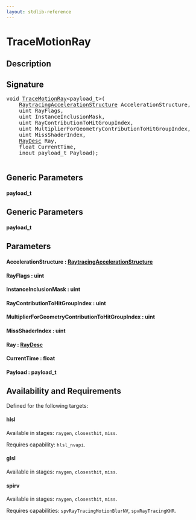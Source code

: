 ```yaml
---
layout: stdlib-reference
---
```


# TraceMotionRay

## Description





## Signature 

<pre>
<span class="code_keyword">void</span> <a href="/stdlib-reference/global-decls/TraceMotionRay">TraceMotionRay</a>&lt;payload_t&gt;(
    <a href="/stdlib-reference/types/RaytracingAccelerationStructure/index" class="code_type">RaytracingAccelerationStructure</a> <span class='code_param'>AccelerationStructure</span>,
    <span class="code_keyword">uint</span> <span class='code_param'>RayFlags</span>,
    <span class="code_keyword">uint</span> <span class='code_param'>InstanceInclusionMask</span>,
    <span class="code_keyword">uint</span> <span class='code_param'>RayContributionToHitGroupIndex</span>,
    <span class="code_keyword">uint</span> <span class='code_param'>MultiplierForGeometryContributionToHitGroupIndex</span>,
    <span class="code_keyword">uint</span> <span class='code_param'>MissShaderIndex</span>,
    <a href="/stdlib-reference/types/RayDesc/index" class="code_type">RayDesc</a> <span class='code_param'>Ray</span>,
    <span class="code_keyword">float</span> <span class='code_param'>CurrentTime</span>,
    <span class="code_keyword">inout</span> payload_t <span class='code_param'>Payload</span>);

</pre>

## Generic Parameters

#### payload\_t

## Generic Parameters

#### payload\_t

## Parameters

#### AccelerationStructure  : [RaytracingAccelerationStructure](/stdlib-reference/types/RaytracingAccelerationStructure/index)
#### RayFlags  : uint
#### InstanceInclusionMask  : uint
#### RayContributionToHitGroupIndex  : uint
#### MultiplierForGeometryContributionToHitGroupIndex  : uint
#### MissShaderIndex  : uint
#### Ray  : [RayDesc](/stdlib-reference/types/RayDesc/index)
#### CurrentTime  : float
#### Payload  : payload\_t

## Availability and Requirements

Defined for the following targets:

#### hlsl
Available in stages: `raygen`, `closesthit`, `miss`.

Requires capability: `hlsl_nvapi`.
#### glsl
Available in stages: `raygen`, `closesthit`, `miss`.

#### spirv
Available in stages: `raygen`, `closesthit`, `miss`.

Requires capabilities: `spvRayTracingMotionBlurNV`, `spvRayTracingKHR`.


